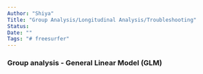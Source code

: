 ```yaml
---
Author: "Shiya"
Title: "Group Analysis/Longitudinal Analysis/Troubleshooting"
Status: 
Date: ""
Tags: "# freesurfer"
---
```


### Group analysis - General Linear Model (GLM)

